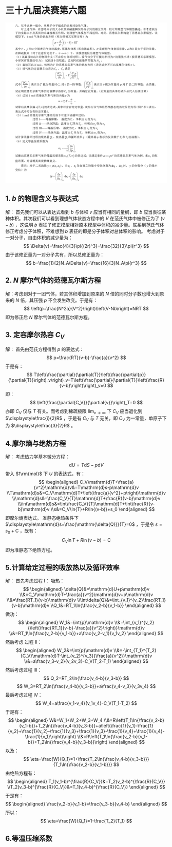 # 三十九届决赛第六题

![节点](./Image/39-决-6.png)

## 1. $b$ 的物理含义与表达式

解：
首先我们可以从表达式看到 $b$ 与体积 $v$ 应当有相同的量纲，即 $b$ 应当表征某种体积。其次我们可以看到理想气体状态方程中的 $V$ 在范氏气体中被修正为了 $(v-b)$ ，这说明 $b$ 表征了修正模型相对原本模型中体积的减少量。联系到范氏气体修正考虑分子体积，不难想到 $b$ 表征的即是分子体积对总体积的影响。
考虑对于一对分子，自由体积的减少量为：
    $$
        \Delta{v}=\frac{4}{3}\pi{(2r)^3}=\frac{32}{3}\pi{r^3}
    $$
由于该修正量为一对分子共有，所以总修正量为：
    $$
        b=\frac{1}{2}N_A\Delta{v}=\frac{16}{3}N_A\pi{r^3}
    $$

## 2. $N$ 摩尔气体的范德瓦尔斯方程

解：考虑到对于一团气体，若其体积增加到原来的 $N$ 倍的同时分子数也增大到原来的 $N$ 倍，其压强 $p$ 不会发生改变。于是有：
    $$
        \left(p+\frac{N^2a}{V^2}\right)\left(V-Nb\right)=NRT
    $$
即为修正后 $N$ 摩尔气体的范德瓦尔斯方程。

## 3. 定容摩尔热容 $C_V$

解：
首先由范氏方程得到 $p$ 的表达式：
    $$
        p=\frac{RT}{v-b}-\frac{a}{v^2}
    $$
于是有：
    $$
        T\left(\frac{\partial}{\partial{T}}\left(\frac{\partial{p}}{\partial{T}}\right)_v\right)_v=T\left(\frac{\partial}{\partial{T}}\left(\frac{R}{v-b}\right)\right)_v=0
    $$
即：
    $$
        \left(\frac{\partial{C_V}}{\partial{v}}\right)_T=0
    $$
亦即 $C_V$ 仅与 $T$ 有关。而考虑到稀疏极限 $\displaystyle{\lim_{v\to\infty}}$ 下 $C_V$ 应当退化到 $\displaystyle\frac{i}{2}R$ ，于是有 $C_V$ 与 $T$ 无关，即 $C_V$ 为一常量，单原子下为 $\displaystyle\frac{3}{2}R$ 。

## 4.摩尔熵与绝热方程

解：
考虑热力学基本微分方程：
    $$
        \mathrm{d}U=T\mathrm{d}S-p\mathrm{d}V
    $$
带入 $1\rm{mol}$ 下 $U$ 的表达式，有：
    $$
    \begin{aligned}
        C_V\mathrm{d}T+\frac{a}{v^2}\mathrm{d}v&=T\mathrm{d}s-p\mathrm{d}v
        \\T\mathrm{d}s&=C_V\mathrm{d}T+\left(\frac{a}{v^2}+p\right)\mathrm{d}v
        \\\mathrm{d}s&=\frac{C_V}{T}\mathrm{d}T+\frac{R}{v-b}\mathrm{d}v
        \\\int\mathrm{d}s&=\int\frac{C_V}{T}\mathrm{d}T+\int\frac{R}{v-b}\mathrm{d}v
        \\s&=C_V\ln{T}+R\ln{(v-b)}+s_0
    \end{aligned}
    $$
即摩尔熵表达式。
准静态绝热条件下 $\displaystyle\mathrm{d}s=\frac{\mathrm{\delta{Q}}}{T}=0$ ，于是令 $s=s_0+\mathrm{C}$ ，既有：
    $$
        C_V\ln{T}+R\ln{(v-b)}=\mathrm{C}
    $$
即为准静态下绝热方程。

## 5.计算给定过程的吸放热以及循环效率

解：
首先考虑过程 I：
吸热：
    $$
    \begin{aligned}
        \delta{Q}&=\mathrm{d}U+p\mathrm{d}v
        \\&=C_V\mathrm{d}T+\frac{a}{v^2}\mathrm{d}v+p\mathrm{d}v
        \\&=\frac{RT_1}{v-b}\mathrm{d}v
        \\\int\delta{Q}&=\int_{v_1}^{v_2}\frac{RT_1}{v-b}\mathrm{d}v
        \\Q_1&=RT_1\ln{\frac{v_2-b}{v_1-b}}
    \end{aligned}
    $$
做功：
    $$
    \begin{aligned}
        W_1&=\int{p}\mathrm{d}v
        \\&=\int_{v_1}^{v_2}{\left(\frac{RT_1}{v-b}-\frac{a}{v^2}\right)}\mathrm{d}v
        \\&=RT_1\ln{\frac{v_2-b}{v_1-b}}+a\frac{v_2-v_1}{v_1v_2}
    \end{aligned}
    $$
然后考虑 过程 II：
    $$
    \begin{aligned}
        W_2&=\int{p}\mathrm{d}v
        \\&=-\int_{T_1}^{T_2}{C_V}\mathrm{d}T-\int_{v_2}^{v_3}{\frac{a}{v^2}}\mathrm{d}v
        \\&=a\frac{v_3-v_2}{v_2v_3}-C_V(T_2-T_1)
    \end{aligned}
    $$
然后考虑过程 III：
    $$
        Q_2=RT_2\ln{\frac{v_4-b}{v_3-b}}
    $$
    $$
        W_3=RT_2\ln{\frac{v_4-b}{v_3-b}}+a\frac{v_4-v_3}{v_3v_4}
    $$
最后考虑过程 IV：
    $$
        W_4=a\frac{v_1-v_4}{v_1v_4}-C_V(T_1-T_2)
    $$
于是有：
    $$
    \begin{aligned}
        W&=W_1+W_2+W_3+W_4
        \\&=R\left(T_1\ln{\frac{v_2-b}{v_1-b}}+T_2\ln{\frac{v_4-b}{v_3-b}}+a\left(\frac{1}{v_1}-\frac{1}{v_2}+\frac{1}{v_2}-\frac{1}{v_3}+\frac{1}{v_3}-\frac{1}{v_4}+\frac{1}{v_4}-\frac{1}{v_1}\right)\right)
        \\&=R\left(T_1\ln{\frac{v_2-b}{v_1-b}}+T_2\ln{\frac{v_4-b}{v_3-b}}\right)
    \end{aligned}
    $$
以及：
    $$
        \eta=\frac{W}{Q_1}=1+\frac{T_2\ln{\frac{v_4-b}{v_3-b}}}{T_1\ln{\frac{v_2-b}{v_1-b}}}
    $$
由绝热方程有：
    $$
    \begin{aligned}
        T_1(v_1-b)^{\frac{R}{C_V}}&=T_2(v_2-b)^{\frac{R}{C_V}}
        \\T_2(v_3-b)^{\frac{R}{C_V}}&=T_1(v_4-b)^{\frac{R}{C_V}}
    \end{aligned}
    $$
于是有：
    $$
    \begin{aligned}
        \frac{v_2-b}{v_1-b}=\frac{v_3-b}{v_4-b}
    \end{aligned}
    $$
所以：
    $$
        \eta=\frac{W}{Q_1}=1-\frac{T_2}{T_1}
    $$

## 6.等温压缩系数
